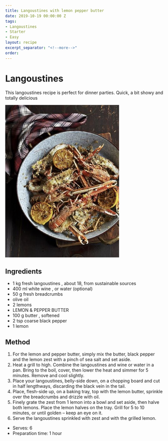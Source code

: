 ```yaml
---
title: Langoustines with lemon pepper butter
date: 2019-10-19 00:00:00 Z
tags:
- Langoustines
- Starter
- Easy
layout: recipe
excerpt_separator: "<!--more-->"
order:
---
```


# Langoustines

This langoustines recipe is perfect for dinner parties.  Quick, a bit showy and totally delicious


<!--more-->

[![Langoustines](/_uploads/langoustines.png)](/_uploads/langoustines.png)


## Ingredients

- 1 kg fresh langoustines , about 18, from sustainable sources
- 400 ml white wine , or water (optional)
- 50 g fresh breadcrumbs
- olive oil
- 2 lemons
- LEMON & PEPPER BUTTER
- 100 g butter , softened
- 2 tsp coarse black pepper
- 1 lemon


## Method

1. For the lemon and pepper butter, simply mix the butter, black pepper and the lemon zest with a pinch of sea salt and set aside.
2. Heat a grill to high. Combine the langoustines and wine or water in a pan. Bring to the boil, cover, then lower the heat and simmer for 5 minutes. Remove and cool slightly.
3. Place your langoustines, belly-side down, on a chopping board and cut in half lengthways, discarding the black vein in the tail.
4. Place, flesh-side up, on a baking tray, top with the lemon butter, sprinkle over the breadcrumbs and drizzle with oil.
5. Finely grate the zest from 1 lemon into a bowl and set aside, then halve both lemons. Place the lemon halves on the tray. Grill for 5 to 10 minutes, or until golden – keep an eye on it.
6. Serve the langoustines sprinkled with zest and with the grilled lemon.



- Serves: 6
- Preparation time: 1 hour

